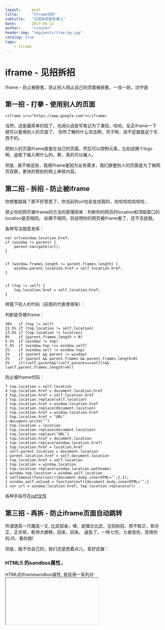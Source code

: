 ```yaml
---
layout:     post
title:      "Iframe攻防"
subtitle:   "见招拆招那些事儿"
date:       2017-04-23
author:     "xzavier"
header-img: "img/posts/tree-bg.jpg"
catalog: true
tags:
    - Iframe
---
```



# iframe - 见招拆招

iframe - 防止被嵌套，防止别人阻止自己的页面被嵌套，一攻一防，功守道

## 第一招 - 打拳 - 使用别人的页面

    <iframe src="https://www.google.com"></iframe>

当然，这是最简单的招了，也阔以说是写笔记为了凑招，哈哈，反正iframe一下就可以套用别人的页面了。
你所了解的什么攻击啊，壳子啊，说不定就是这个东西干的。

把别人的页面iframe嵌套在自己的页面，然后可以控制元素，比如说换个logo啊，盗取下输入啊什么的，靠，真的可以骗人。

但是...我不做这些，我用iframe是因为业务需求，我们嵌套别人的页面是为了做网页双屏，更快的帮别的网上审核内容。

## 第二招 - 拆招 - 防止被iframe

你想套路我？那不好意思了，你当前的url也会变成我的，哈哈哈哈哈哈哈...

禁止你的网页被iframe的方法的原理简单：判断你的网页的location和顶级窗口的location是否相同。
如果不相同，则说明你的网页被iframe套了，还不去拯救。

各种写法随意发挥：

    var url=window.location.href;
    if (window != parent) {
        parent.navigate(url);
    }  


    if (window.frames.length != parent.frames.length) {
        window.parent.location.href = self.location.href;
    }


    if (top != self) {
        top.location.href = self.location.href;
    }

转载下别人的代码（前面的代表使用率）：

判断是否被iframe：

    38%   if (top != self)
    22.5% if (top.location != self.location)
    13.5% if (top.location != location)
    8%    if (parent.frames.length > 0)
    5.5%  if (window != top)
    5.5%  if (window.top !== window.self)
    2%    if (window.self != window.top)
    2%    if (parent && parent != window)
    2%    if (parent && parent.frames && parent.frames.length>0)
    2%    if((self.parent&&!(self.parent===self))&&(self.parent.frames.length!=0))

防止被iframe代码：

    7 top.location = self.location
    4 top.location.href = document.location.href
    3 top.location.href = self.location.href
    3 top.location.replace(self.location)
    2 top.location.href = window.location.href
    2 top.location.replace(document.location)
    2 top.location.href = window.location.href
    2 top.location.href = "URL"
    2 document.write(’’)
    2 top.location = location
    2 top.location.replace(document.location)
    2 top.location.replace(’URL’)
    1 top.location.href = document.location
    1 top.location.replace(window.location.href)
    1 top.location.href = location.href
    1 self.parent.location = document.location
    1 parent.location.href = self.document.location
    1 top.location.href = self.location
    1 top.location = window.location
    1 top.location.replace(window.location.pathname)
    1 window.top.location = window.self.location
    1 setTimeout(function(){document.body.innerHTML=’’;},1);
    1 window.self.onload = function(evt){document.body.innerHTML=’’;}
    1 var url = window.location.href; top.location.replace(url)

各种手段尽在[pdf文件][1]

## 第三招 - 再拆 - 防止iframe页面自动跳转

所谓道高一尺魔高一丈, 比武招亲，噢，是擂台比武，见招拆招，邪不胜正，邪亦正，正亦邪，乾坤大挪移。回来，回来。
逼急了，一练七伤，七者皆伤，禁用你的JS，看你跳! 

但是，能不伤自己的，我们还是悠着点儿，拿好武器：

### HTML5 的sandbox属性，

HTML的iframesandbox属性, 是启用一系列对 <iframe> 中内容的额外限制。
值： 

    "" / allow-forms / allow-same-origin / allow-scripts / allow-top-navigation

不设置就都不取消，设置""全部取消，后面的是挨个取消。

显然，我们要做的不是取消allow-scripts，而是allow-top-navigation。

    <iframe sandbox="allow-same-origin allow-scripts allow-popups allow-forms allow-pointer-lock" src="http://www.google.com"</iframe>

IE 有个 security="restricted" 来做限制，是禁止掉js，显然不符合预期，而且在Chrome会反复跳转循环，IE嘛...

其实我做的时候这个就解决了，但是我看还有网上的方式，也试了下，但都不如第一个。

1、双重iframe可以阻止强制跳转。也就是说，你用页面A iframe一个自己的页面B，在B里再iframe你真正想iframe的页面C。问题在于，第一层的iframe就覆盖了第二层的，所以要把第一层的做成透明的。

2、window.onbeforeunload页面卸载事件判断

    var prevent_bust = 0;
    window.onbeforeunload = function() { 
        prevent_bust++ 
    }
    setInterval(function() {
        if (prevent_bust > 0) {
            prevent_bust -= 2;
            window.top.location = 'http://server-which-responds-with-204.com';
        }
    }, 1);

这也有问题啊，A iframe了B, B改变top.locations时会触发window.onbeforeunload事件，A捕获到后，location到这个“204页面”。但此时A页面的链接都失效了，可以改下prevent_bust -= 3，就可以免去这个问题。然而，还是有问题啊，你必须保障别人的iframe会按你如期的放被iframe，但我要iframe万万个页面，显然，pass.

不过，还是可以研究的：[研究地址][2]

所以，其实有一招就不错了，说不定，还有第四招。

## 第四招 - 再挡 - 防止别人阻止自己的防被iframe代码执行

好，逻辑还清晰，但是，我还不知道，反正我目的达到了，而且，再做下去，就是个死循环了，都是程序猿，何苦呢，而且，我没做坏事儿。


  [1]: http://seclab.stanford.edu/websec/framebusting/framebust.pdf
  [2]: https://blog.codinghorror.com/we-done-been-framed/

